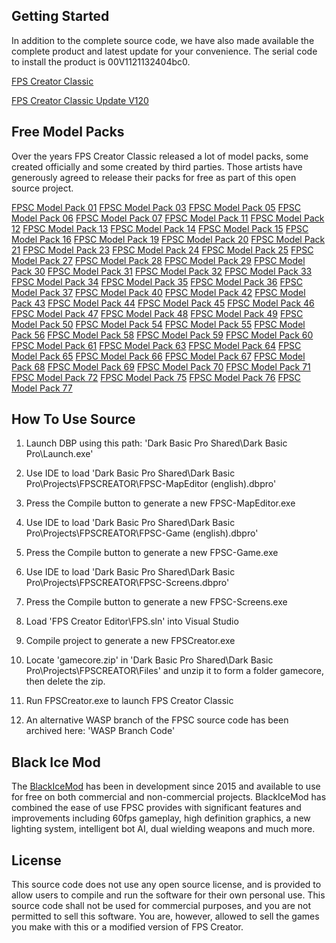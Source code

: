
Getting Started
---------------

In addition to the complete source code, we have also made available the complete product and latest update for your convenience. The serial code to install the product is 00V1121132404bc0.

[FPS Creator Classic](http://fstore.thegamecreators.com/FPSCreatorClassic/FPSCreatorClassic-00V1121132404bc0.exe)

[FPS Creator Classic Update V120](http://fstore.thegamecreators.com/FPSCreatorClassic/FPSCreatorClassic-Update-V120.exe)

Free Model Packs
----------------

Over the years FPS Creator Classic released a lot of model packs, some created officially and some created by third parties. Those artists have generously agreed to release their packs for free as part of this open source project.

[FPSC Model Pack 01](http://fstore.thegamecreators.com/FPSCreatorClassic-Packs/Zipped/FPSC_MP_01.zip)
[FPSC Model Pack 03](http://fstore.thegamecreators.com/FPSCreatorClassic-Packs/Zipped/FPSC_MP_03.zip)
[FPSC Model Pack 05](http://fstore.thegamecreators.com/FPSCreatorClassic-Packs/Zipped/FPSC_MP_05.zip)
[FPSC Model Pack 06](http://fstore.thegamecreators.com/FPSCreatorClassic-Packs/Zipped/FPSC_MP_06.zip)
[FPSC Model Pack 07](http://fstore.thegamecreators.com/FPSCreatorClassic-Packs/Zipped/FPSC_MP_07.zip)
[FPSC Model Pack 11](http://fstore.thegamecreators.com/FPSCreatorClassic-Packs/Zipped/FPSC_MP_11.zip)
[FPSC Model Pack 12](http://fstore.thegamecreators.com/FPSCreatorClassic-Packs/Zipped/FPSC_MP_12.zip)
[FPSC Model Pack 13](http://fstore.thegamecreators.com/FPSCreatorClassic-Packs/Zipped/FPSC_MP_13.zip)
[FPSC Model Pack 14](http://fstore.thegamecreators.com/FPSCreatorClassic-Packs/Zipped/FPSC_MP_14.zip)
[FPSC Model Pack 15](http://fstore.thegamecreators.com/FPSCreatorClassic-Packs/Zipped/FPSC_MP_15.zip)
[FPSC Model Pack 16](http://fstore.thegamecreators.com/FPSCreatorClassic-Packs/Zipped/FPSC_MP_16.zip)
[FPSC Model Pack 19](http://fstore.thegamecreators.com/FPSCreatorClassic-Packs/Zipped/FPSC_MP_19.zip)
[FPSC Model Pack 20](http://fstore.thegamecreators.com/FPSCreatorClassic-Packs/Zipped/FPSC_MP_20.zip)
[FPSC Model Pack 21](http://fstore.thegamecreators.com/FPSCreatorClassic-Packs/Zipped/FPSC_MP_21.zip)
[FPSC Model Pack 23](http://fstore.thegamecreators.com/FPSCreatorClassic-Packs/Zipped/FPSC_MP_23.zip)
[FPSC Model Pack 24](http://fstore.thegamecreators.com/FPSCreatorClassic-Packs/Zipped/FPSC_MP_24.zip)
[FPSC Model Pack 25](http://fstore.thegamecreators.com/FPSCreatorClassic-Packs/Zipped/FPSC_MP_25.zip)
[FPSC Model Pack 27](http://fstore.thegamecreators.com/FPSCreatorClassic-Packs/Zipped/FPSC_MP_27.zip)
[FPSC Model Pack 28](http://fstore.thegamecreators.com/FPSCreatorClassic-Packs/Zipped/FPSC_MP_28.zip)
[FPSC Model Pack 29](http://fstore.thegamecreators.com/FPSCreatorClassic-Packs/Zipped/FPSC_MP_29.zip)
[FPSC Model Pack 30](http://fstore.thegamecreators.com/FPSCreatorClassic-Packs/Zipped/FPSC_MP_30.zip)
[FPSC Model Pack 31](http://fstore.thegamecreators.com/FPSCreatorClassic-Packs/Zipped/FPSC_MP_31.zip)
[FPSC Model Pack 32](http://fstore.thegamecreators.com/FPSCreatorClassic-Packs/Zipped/FPSC_MP_32.zip)
[FPSC Model Pack 33](http://fstore.thegamecreators.com/FPSCreatorClassic-Packs/Zipped/FPSC_MP_33.zip)
[FPSC Model Pack 34](http://fstore.thegamecreators.com/FPSCreatorClassic-Packs/Zipped/FPSC_MP_34.zip)
[FPSC Model Pack 35](http://fstore.thegamecreators.com/FPSCreatorClassic-Packs/Zipped/FPSC_MP_35.zip)
[FPSC Model Pack 36](http://fstore.thegamecreators.com/FPSCreatorClassic-Packs/Zipped/FPSC_MP_36.zip)
[FPSC Model Pack 37](http://fstore.thegamecreators.com/FPSCreatorClassic-Packs/Zipped/FPSC_MP_37.zip)
[FPSC Model Pack 40](http://fstore.thegamecreators.com/FPSCreatorClassic-Packs/Zipped/FPSC_MP_40.zip)
[FPSC Model Pack 42](http://fstore.thegamecreators.com/FPSCreatorClassic-Packs/Zipped/FPSC_MP_42.zip)
[FPSC Model Pack 43](http://fstore.thegamecreators.com/FPSCreatorClassic-Packs/Zipped/FPSC_MP_43.zip)
[FPSC Model Pack 44](http://fstore.thegamecreators.com/FPSCreatorClassic-Packs/Zipped/FPSC_MP_44.zip)
[FPSC Model Pack 45](http://fstore.thegamecreators.com/FPSCreatorClassic-Packs/Zipped/FPSC_MP_45.zip)
[FPSC Model Pack 46](http://fstore.thegamecreators.com/FPSCreatorClassic-Packs/Zipped/FPSC_MP_46.zip)
[FPSC Model Pack 47](http://fstore.thegamecreators.com/FPSCreatorClassic-Packs/Zipped/FPSC_MP_47.zip)
[FPSC Model Pack 48](http://fstore.thegamecreators.com/FPSCreatorClassic-Packs/Zipped/FPSC_MP_48.zip)
[FPSC Model Pack 49](http://fstore.thegamecreators.com/FPSCreatorClassic-Packs/Zipped/FPSC_MP_49.zip)
[FPSC Model Pack 50](http://fstore.thegamecreators.com/FPSCreatorClassic-Packs/Zipped/FPSC_MP_50.zip)
[FPSC Model Pack 54](http://fstore.thegamecreators.com/FPSCreatorClassic-Packs/Zipped/FPSC_MP_54.zip)
[FPSC Model Pack 55](http://fstore.thegamecreators.com/FPSCreatorClassic-Packs/Zipped/FPSC_MP_55.zip)
[FPSC Model Pack 56](http://fstore.thegamecreators.com/FPSCreatorClassic-Packs/Zipped/FPSC_MP_56.zip)
[FPSC Model Pack 58](http://fstore.thegamecreators.com/FPSCreatorClassic-Packs/Zipped/FPSC_MP_58.zip)
[FPSC Model Pack 59](http://fstore.thegamecreators.com/FPSCreatorClassic-Packs/Zipped/FPSC_MP_59.zip)
[FPSC Model Pack 60](http://fstore.thegamecreators.com/FPSCreatorClassic-Packs/Zipped/FPSC_MP_60.zip)
[FPSC Model Pack 61](http://fstore.thegamecreators.com/FPSCreatorClassic-Packs/Zipped/FPSC_MP_61.zip)
[FPSC Model Pack 63](http://fstore.thegamecreators.com/FPSCreatorClassic-Packs/Zipped/FPSC_MP_63.zip)
[FPSC Model Pack 64](http://fstore.thegamecreators.com/FPSCreatorClassic-Packs/Zipped/FPSC_MP_64.zip)
[FPSC Model Pack 65](http://fstore.thegamecreators.com/FPSCreatorClassic-Packs/Zipped/FPSC_MP_65.zip)
[FPSC Model Pack 66](http://fstore.thegamecreators.com/FPSCreatorClassic-Packs/Zipped/FPSC_MP_66.zip)
[FPSC Model Pack 67](http://fstore.thegamecreators.com/FPSCreatorClassic-Packs/Zipped/FPSC_MP_67.zip)
[FPSC Model Pack 68](http://fstore.thegamecreators.com/FPSCreatorClassic-Packs/Zipped/FPSC_MP_68.zip)
[FPSC Model Pack 69](http://fstore.thegamecreators.com/FPSCreatorClassic-Packs/Zipped/FPSC_MP_69.zip)
[FPSC Model Pack 70](http://fstore.thegamecreators.com/FPSCreatorClassic-Packs/Zipped/FPSC_MP_70.zip)
[FPSC Model Pack 71](http://fstore.thegamecreators.com/FPSCreatorClassic-Packs/Zipped/FPSC_MP_71.zip)
[FPSC Model Pack 72](http://fstore.thegamecreators.com/FPSCreatorClassic-Packs/Zipped/FPSC_MP_72.zip)
[FPSC Model Pack 75](http://fstore.thegamecreators.com/FPSCreatorClassic-Packs/Zipped/FPSC_MP_75.zip)
[FPSC Model Pack 76](http://fstore.thegamecreators.com/FPSCreatorClassic-Packs/Zipped/FPSC_MP_76.zip)
[FPSC Model Pack 77](http://fstore.thegamecreators.com/FPSCreatorClassic-Packs/Zipped/FPSC_MP_77.zip)

How To Use Source
-----------------

1. Launch DBP using this path: 'Dark Basic Pro Shared\Dark Basic Pro\Launch.exe'

2. Use IDE to load 'Dark Basic Pro Shared\Dark Basic Pro\Projects\FPSCREATOR\FPSC-MapEditor (english).dbpro'

3. Press the Compile button to generate a new FPSC-MapEditor.exe

4. Use IDE to load 'Dark Basic Pro Shared\Dark Basic Pro\Projects\FPSCREATOR\FPSC-Game (english).dbpro'

5. Press the Compile button to generate a new FPSC-Game.exe

6. Use IDE to load 'Dark Basic Pro Shared\Dark Basic Pro\Projects\FPSCREATOR\FPSC-Screens.dbpro'

7. Press the Compile button to generate a new FPSC-Screens.exe

8. Load 'FPS Creator Editor\FPS.sln' into Visual Studio

9. Compile project to generate a new FPSCreator.exe

10. Locate 'gamecore.zip' in 'Dark Basic Pro Shared\Dark Basic Pro\Projects\FPSCREATOR\Files' and unzip it to form a folder gamecore, then delete the zip. 

11. Run FPSCreator.exe to launch FPS Creator Classic

12. An alternative WASP branch of the FPSC source code has been archived here: 'WASP Branch Code'

Black Ice Mod
-------------

The [BlackIceMod](http://www.blackicemod.org/) has been in development since 2015 and available to use for free on both commercial and non-commercial projects. BlackIceMod has combined the ease of use FPSC provides with significant features and improvements including 60fps gameplay, high definition graphics, a new lighting system, intelligent bot AI, dual wielding weapons and much more.

License
-------

This source code does not use any open source license, and is provided to allow users to compile and run the software for their own personal use. This source code shall not be used for commercial purposes, and you are not permitted to sell this software. You are, however, allowed to sell the games you make with this or a modified version of FPS Creator.

